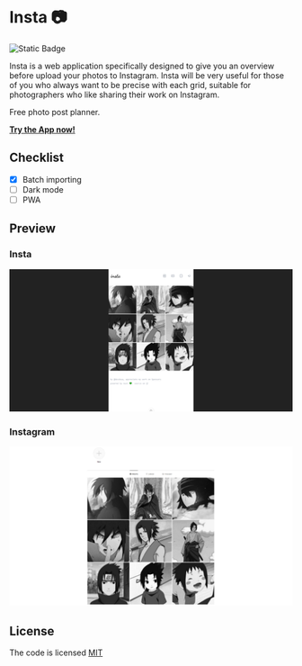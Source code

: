 # Insta 📷

![Static Badge](https://img.shields.io/badge/license-MIT-brightgreen?label=LICENSE)

Insta is a web application specifically designed to give you an overview before upload your photos to Instagram. Insta will be very useful for those of you who always want to be precise with each grid, suitable for photographers who like sharing their work on Instagram.

Free photo post planner.

**[Try the App now!](https://insta-planner.vercel.app)**

## Checklist

- [x] Batch importing
- [ ] Dark mode
- [ ] PWA

## Preview

### Insta

![Photo](public/testimonial-insta.png)

### Instagram

![Photo](public/testimonial-instagram.PNG)

## License

The code is licensed [MIT](LICENSE)
